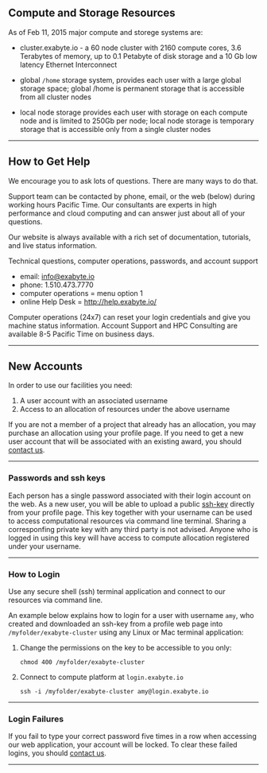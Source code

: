 ## Compute and Storage Resources

As of Feb 11, 2015 major compute and storege systems are:

- cluster.exabyte.io - a 60 node cluster with 2160 compute cores, 3.6 Terabytes of memory, up to 0.1 Petabyte of disk storage and a 10 Gb low latency Ethernet Interconnect

- global `/home` storage system, provides each user with a large global storage space; global /home is permanent storage that is accessible from all cluster nodes

- local node storage provides each user with storage on each compute node and is limited to 250Gb per node; local node storage is temporary storage that is accessible only from a single cluster nodes

---

## How to Get Help

We encourage you to ask lots of questions. There are many ways to do that.

Support team can be contacted by phone, email, or the web (below) during working hours Pacific Time. Our consultants are experts in high performance and cloud computing and can answer just about all of your questions.

Our website is always available with a rich set of documentation, tutorials, and live status information.

Technical questions, computer operations, passwords, and account support

- email: info@exabyte.io
- phone: 1.510.473.7770
- computer operations = menu option 1
- online Help Desk = http://help.exabyte.io/

Computer operations (24x7) can reset your login credentials and give you machine status information. Account Support and HPC Consulting are available 8-5 Pacific Time on business days.

---

## New Accounts

In order to use our facilities you need:

1. A user account with an associated username
2. Access to an allocation of resources under the above username

If you are not a member of a project that already has an allocation, you may purchase an allocation using your profile page. If you need to get a new user account that will be associated with an existing award, you should [contact us](#how-to-get-help).

---

### Passwords and ssh keys

Each person has a single password associated with their login account on the web. As a new user, you will be able to upload a public [ssh-key](https://wiki.archlinux.org/index.php/SSH_keys) directly from your profile page. This key together with your username can be used to access computational resources via command line terminal. Sharing a corresponfing private key with any third party is not advised. Anyone who is logged in using this key will have access to compute allocation registered under your username.

<!-- TODO: add gif images showing how to get started -->

---

### How to Login

Use any secure shell (ssh) terminal application and connect to our resources via command line.

An example below explains how to login for a user with username `amy`, who created and downloaded an ssh-key from a profile web page into `/myfolder/exabyte-cluster` using any Linux or Mac terminal application:

1. Change the permissions on the key to be accessible to you only:

    ```
    chmod 400 /myfolder/exabyte-cluster
    ```

2. Connect to compute platform at `login.exabyte.io`

    ```
    ssh -i /myfolder/exabyte-cluster amy@login.exabyte.io
    ```

---

### Login Failures

If you fail to type your correct password five times in a row when accessing our web application, your account will be locked.  To clear these failed logins, you should [contact us](#how-to-get-help).

---
